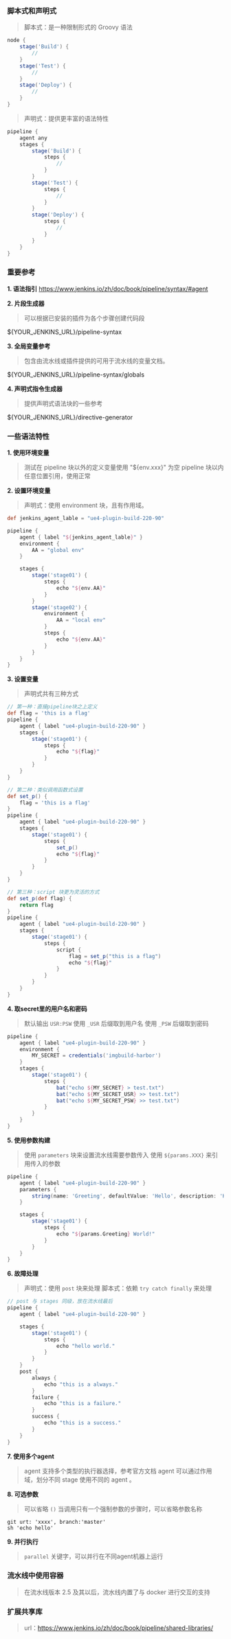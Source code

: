 ### 脚本式和声明式
> 脚本式：是一种限制形式的 Groovy 语法

```groovy
node {  
    stage('Build') { 
        // 
    }
    stage('Test') { 
        // 
    }
    stage('Deploy') { 
        // 
    }
}
```

> 声明式：提供更丰富的语法特性
```groovy
pipeline {
    agent any 
    stages {
        stage('Build') { 
            steps {
                // 
            }
        }
        stage('Test') { 
            steps {
                // 
            }
        }
        stage('Deploy') { 
            steps {
                // 
            }
        }
    }
}
```

### 重要参考

**1. 语法指引**
https://www.jenkins.io/zh/doc/book/pipeline/syntax/#agent

**2. 片段生成器**
> 可以根据已安装的插件为各个步骤创建代码段

${YOUR_JENKINS_URL}/pipeline-syntax

**3. 全局变量参考**
> 包含由流水线或插件提供的可用于流水线的变量文档。

${YOUR_JENKINS_URL}/pipeline-syntax/globals

**4. 声明式指令生成器**
> 提供声明式语法块的一些参考

${YOUR_JENKINS_URL}/directive-generator

### 一些语法特性
**1. 使用环境变量**
> 测试在 pipeline 块以外的定义变量使用 "${env.xxx}" 为空
> pipeline 块以内任意位置引用，使用正常

**2. 设置环境变量**
> 声明式：使用 environment 块，且有作用域。
```groovy
def jenkins_agent_lable = "ue4-plugin-build-220-90"

pipeline {
    agent { label "${jenkins_agent_lable}" }
    environment {
        AA = "global env"
    }

    stages {
        stage('stage01') {
            steps {
                echo "${env.AA}"
            }
        }
        stage('stage02') {
            environment {
                AA = "local env"
            }
            steps {
                echo "${env.AA}"
            }
        }
    }
}
```

**3. 设置变量**
> 声明式共有三种方式
```groovy
// 第一种：直接pipeline块之上定义
def flag = 'this is a flag'
pipeline {
    agent { label "ue4-plugin-build-220-90" }
    stages {
        stage('stage01') {
            steps {
                echo "${flag}"
            }
        }
    }
}

// 第二种：类似调用函数式设置
def set_p() {
    flag = 'this is a flag'
}
pipeline {
    agent { label "ue4-plugin-build-220-90" }
    stages {
        stage('stage01') {
            steps {
                set_p()
                echo "${flag}"
            }
        }
    }
}

// 第三种：script 块更为灵活的方式
def set_p(def flag) {
    return flag
}
pipeline {
    agent { label "ue4-plugin-build-220-90" }
    stages {
        stage('stage01') {
            steps {
                script {
                    flag = set_p("this is a flag")
                    echo "${flag}"
                }
            }
        }
    }
}
```

**4. 取secret里的用户名和密码**
> 默认输出 `USR:PSW`
> 使用 `_USR` 后缀取到用户名
> 使用 `_PSW` 后缀取到密码

```groovy
pipeline {
    agent { label "ue4-plugin-build-220-90" }
    environment {
        MY_SECRET = credentials('imgbuild-harbor')
    }
    stages {
        stage('stage01') {
            steps {
                bat("echo ${MY_SECRET} > test.txt")
                bat("echo ${MY_SECRET_USR} >> test.txt")
                bat("echo ${MY_SECRET_PSW} >> test.txt")
            }
        }
    }
}
```

**5. 使用参数构建**
> 使用 `parameters` 块来设置流水线需要参数传入
> 使用 `${params.XXX}` 来引用传入的参数
```groovy
pipeline {
    agent { label "ue4-plugin-build-220-90" }
    parameters {
        string(name: 'Greeting', defaultValue: 'Hello', description: 'HOw should I greet the world?')
    }

    stages {
        stage('stage01') {
            steps {
                echo "${params.Greeting} World!"
            }
        }
    }
}
```

**6. 故障处理**
> 声明式：使用 `post` 块来处理
> 脚本式：依赖 `try catch finally` 来处理

```groovy
// post 与 stages 同级，放在流水线最后
pipeline {
    agent { label "ue4-plugin-build-220-90" }

    stages {
        stage('stage01') {
            steps {
                echo "hello world."
            }
        }
    }
    post {
        always {
            echo "this is a always."
        }
        failure {
            echo "this is a failure."
        }
        success {
            echo "this is a success."
        }
    }
}
```

**7. 使用多个agent**
> agent 支持多个类型的执行器选择，参考官方文档
> agent 可以通过作用域，划分不同 stage 使用不同的 agent 。

**8. 可选参数**
> 可以省略 `()` 
> 当调用只有一个强制参数的步骤时，可以省略参数名称
```
git urt: 'xxxx', branch:'master'
sh 'echo hello'
```

**9. 并行执行**
> `parallel` 关键字，可以并行在不同agent机器上运行

### 流水线中使用容器
> 在流水线版本 2.5 及其以后，流水线内置了与 docker 进行交互的支持


### 扩展共享库
> url：https://www.jenkins.io/zh/doc/book/pipeline/shared-libraries/